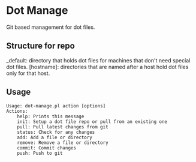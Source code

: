 # Dot Manage

Git based management for dot files.

## Structure for repo

\_default: directory that holds dot files for machines that don't need special dot files.
\[hostname\]: directories that are named after a host hold dot files only for that host.

## Usage
    Usage: dot-manage.pl action [options]
    Actions:
        help: Prints this message
        init: Setup a dot file repo or pull from an existing one
        pull: Pull latest changes from git
        status: Check for any changes
        add: Add a file or directory
        remove: Remove a file or directory
        commit: Commit changes
        push: Push to git
